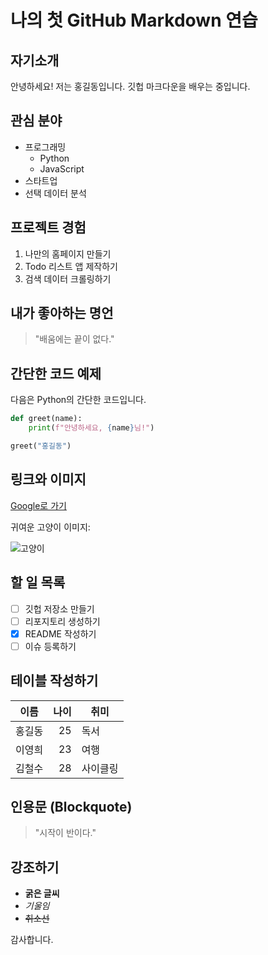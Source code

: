 # 나의 첫 GitHub Markdown 연습

## 자기소개
안녕하세요! 저는 홍길동입니다. 깃헙 마크다운을 배우는 중입니다.

## 관심 분야
- 프로그래밍
  - Python
  - JavaScript
- 스타트업
- 선택 데이터 분석

## 프로젝트 경험
1. 나만의 홈페이지 만들기  
2. Todo 리스트 앱 제작하기  
3. 검색 데이터 크롤링하기

## 내가 좋아하는 명언
> "배움에는 끝이 없다."

## 간단한 코드 예제
다음은 Python의 간단한 코드입니다.

```python
def greet(name):
    print(f"안녕하세요, {name}님!")

greet("홍길동")
```

## 링크와 이미지
[Google로 가기](https://www.google.com)

귀여운 고양이 이미지:

![고양이](https://health.chosun.com/site/data/img_dir/2023/07/17/2023071701753_0.jpg)

## 할 일 목록
- [ ] 깃헙 저장소 만들기  
- [ ] 리포지토리 생성하기  
- [x] README 작성하기  
- [ ] 이슈 등록하기

## 테이블 작성하기
| 이름   | 나이 | 취미      |
|--------|-----:|-----------|
| 홍길동 | 25   | 독서      |
| 이영희 | 23   | 여행      |
| 김철수 | 28   | 사이클링  |

## 인용문 (Blockquote)
> "시작이 반이다."

## 강조하기
- **굵은 글씨**
- *기울임*
- ~~취소선~~

감사합니다.
